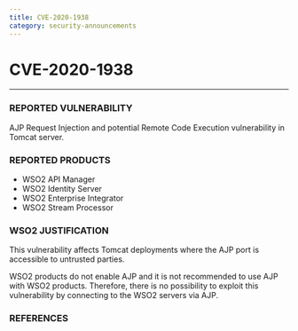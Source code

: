 ```yaml
---
title: CVE-2020-1938
category: security-announcements
---
```


# CVE-2020-1938
---

### REPORTED VULNERABILITY
AJP Request Injection and potential Remote Code Execution vulnerability in Tomcat server.


### REPORTED PRODUCTS
* WSO2 API Manager
* WSO2 Identity Server
* WSO2 Enterprise Integrator
* WSO2 Stream Processor


### WSO2 JUSTIFICATION
This vulnerability affects Tomcat deployments where the AJP port is accessible to untrusted parties.

WSO2 products do not enable AJP and it is not recommended to use AJP with WSO2 products. Therefore, there is no possibility to exploit this vulnerability by connecting to the WSO2 servers via AJP.


### REFERENCES
[^1]: [https://cve.mitre.org/cgi-bin/cvename.cgi?name=CVE-2020-1938](https://cve.mitre.org/cgi-bin/cvename.cgi?name=CVE-2020-1938)
